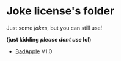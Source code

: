 # Joke license's folder
Just some _jokes_, but you can still use!

**(just kidding _please dont use_ lol)**

- [BadApple](BadApple) V1.0
[]()
